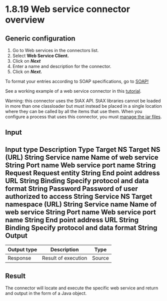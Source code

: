 
1.8.19 Web service connector overview
=====================================

<div id="top">

</div>

<div id="call">

</div>

Generic configuration
---------------------

1.  Go to Web services in the connectors list.
2.  Select **Web Service Client.**
3.  Click on ***Next***
4.  Enter a name and description for the connector.
5.  Click on ***Next.***

To format your entries according to SOAP specifications, go to [SOAP!](http://www.w3.org/TR/soap12-part1/#intro)

See a working example of a web service connector in this [tutorial](/web-service-connector-tutorial-0).

<div class="alert alert-warning">

<span class="glyphicon glyphicon-warning-sign"></span> Warning: this connector uses the StAX API. StAX libraries cannot be loaded in more than one classloader but must instead be placed in a single location where they can be called by all the items that use them.
When you configure a process that uses this connector, you must [manage the jar files](/manage-jar-files-0).

</div>

Input
-----

Input type
Description
Type
Target NS
Target NS (URL)
String
Service name
Name of web service
String
Port name
Web service port name
String
Request
Request entity
String
End point address
URL
String
Binding
Specify protocol and data format
String
Password
Password of user authorized to access
String
Service NS
Target namespace (URL)
String
Service name
Name of web service
String
Port name
Web service port name
String
End point address
URL
String
Binding
Specify protocol and data format
String
Output
------

| Output type | Description         | Type   |
|-------------|---------------------|--------|
| Response    | Result of execution | Source |

Result
------

The connector will locate and execute the specific web service and return and output in the form of a Java object.

